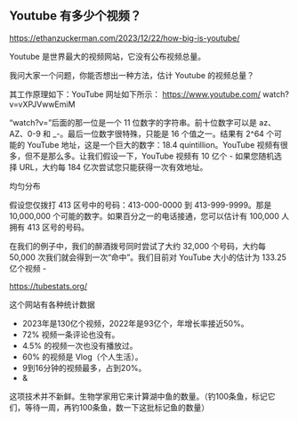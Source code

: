 ## Youtube 有多少个视频？

https://ethanzuckerman.com/2023/12/22/how-big-is-youtube/

Youtube 是世界最大的视频网站，它没有公布视频总量。

我问大家一个问题，你能否想出一种方法，估计 Youtube 的视频总量？

其工作原理如下：YouTube 网址如下所示： https://www.youtube.com/ watch?v=vXPJVwwEmiM

“watch?v=”后面的那一位是一个 11 位数字的字符串。前十位数字可以是 az、AZ、0-9 和 _-。最后一位数字很特殊，只能是 16 个值之一。结果有 2^64 个可能的 YouTube 地址，这是一个巨大的数字：18.4 quintillion。YouTube 视频有很多，但不是那么多。让我们假设一下，YouTube 视频有 10 亿个 - 如果您随机选择 URL，大约每 184 亿次尝试您只能获得一次有效地址。

均匀分布

假设您仅拨打 413 区号中的号码：413-000-0000 到 413-999-9999。那是 10,000,000 个可能的数字。如果百分之一的电话接通，您可以估计有 100,000 人拥有 413 区号的号码。

在我们的例子中，我们的醉酒拨号同时尝试了大约 32,000 个号码，大约每 50,000 次我们就会得到一次“命中”。我们目前对 YouTube 大小的估计为 133.25 亿个视频 - 

https://tubestats.org/

这个网站有各种统计数据

- 2023年是130亿个视频，2022年是93亿个，年增长率接近50%。
- 72% 视频一条评论也没有。
- 4.5% 的视频一次也没有播放过。
- 60% 的视频是 Vlog（个人生活）。
- 9到16分钟的视频最多，占到20%。
- &

这项技术并不新鲜。生物学家用它来计算湖中鱼的数量。（钓100条鱼，标记它们，等待一周，再钓100条鱼，数一下这批标记鱼的数量）